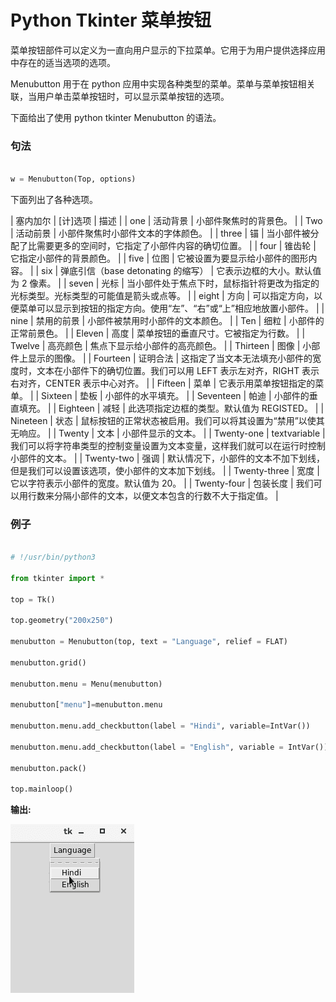 # Python Tkinter 菜单按钮



菜单按钮部件可以定义为一直向用户显示的下拉菜单。它用于为用户提供选择应用中存在的适当选项的选项。

Menubutton 用于在 python 应用中实现各种类型的菜单。菜单与菜单按钮相关联，当用户单击菜单按钮时，可以显示菜单按钮的选项。

下面给出了使用 python tkinter Menubutton 的语法。

### 句法

```py

w = Menubutton(Top, options) 

```

下面列出了各种选项。

| 塞内加尔 | [计]选项 | 描述 |
| one | 活动背景 | 小部件聚焦时的背景色。 |
| Two | 活动前景 | 小部件聚焦时小部件文本的字体颜色。 |
| three | 锚 | 当小部件被分配了比需要更多的空间时，它指定了小部件内容的确切位置。 |
| four | 锥齿轮 | 它指定小部件的背景颜色。 |
| five | 位图 | 它被设置为要显示给小部件的图形内容。 |
| six | 弹底引信（base detonating 的缩写） | 它表示边框的大小。默认值为 2 像素。 |
| seven | 光标 | 当小部件处于焦点下时，鼠标指针将更改为指定的光标类型。光标类型的可能值是箭头或点等。 |
| eight | 方向 | 可以指定方向，以便菜单可以显示到按钮的指定方向。使用“左”、“右”或“上”相应地放置小部件。 |
| nine | 禁用的前景 | 小部件被禁用时小部件的文本颜色。 |
| Ten | 细粒 | 小部件的正常前景色。 |
| Eleven | 高度 | 菜单按钮的垂直尺寸。它被指定为行数。 |
| Twelve | 高亮颜色 | 焦点下显示给小部件的高亮颜色。 |
| Thirteen | 图像 | 小部件上显示的图像。 |
| Fourteen | 证明合法 | 这指定了当文本无法填充小部件的宽度时，文本在小部件下的确切位置。我们可以用 LEFT 表示左对齐，RIGHT 表示右对齐，CENTER 表示中心对齐。 |
| Fifteen | 菜单 | 它表示用菜单按钮指定的菜单。 |
| Sixteen | 垫板 | 小部件的水平填充。 |
| Seventeen | 帕迪 | 小部件的垂直填充。 |
| Eighteen | 减轻 | 此选项指定边框的类型。默认值为 REGISTED。 |
| Nineteen | 状态 | 鼠标按钮的正常状态被启用。我们可以将其设置为“禁用”以使其无响应。 |
| Twenty | 文本 | 小部件显示的文本。 |
| Twenty-one | textvariable | 我们可以将字符串类型的控制变量设置为文本变量，这样我们就可以在运行时控制小部件的文本。 |
| Twenty-two | 强调 | 默认情况下，小部件的文本不加下划线，但是我们可以设置该选项，使小部件的文本加下划线。 |
| Twenty-three | 宽度 | 它以字符表示小部件的宽度。默认值为 20。 |
| Twenty-four | 包装长度 | 我们可以用行数来分隔小部件的文本，以便文本包含的行数不大于指定值。 |

### 例子

```py

# !/usr/bin/python3

from tkinter import *

top = Tk()

top.geometry("200x250")

menubutton = Menubutton(top, text = "Language", relief = FLAT)

menubutton.grid()

menubutton.menu = Menu(menubutton)

menubutton["menu"]=menubutton.menu

menubutton.menu.add_checkbutton(label = "Hindi", variable=IntVar())

menubutton.menu.add_checkbutton(label = "English", variable = IntVar())

menubutton.pack()

top.mainloop()

```

**输出:**

![Python Tkinter Menubutton](img/b0eec786973254c5b52d5ccb0102a92a.png)
